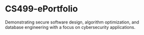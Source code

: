 # CS499-ePortfolio
Demonstrating secure software design, algorithm optimization, and database engineering with a focus on cybersecurity applications.
